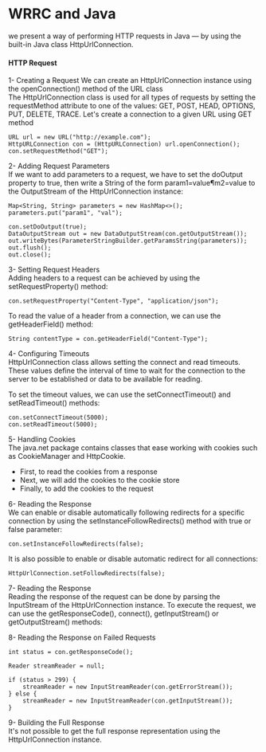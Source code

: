 # WRRC and Java  
we present a way of performing HTTP requests in Java — by using the built-in Java class HttpUrlConnection.  
#### HTTP Request
1- Creating a Request
We can create an HttpUrlConnection instance using the openConnection() method of the URL class  
The HttpUrlConnection class is used for all types of requests by setting the requestMethod attribute to one of the values: GET, POST, HEAD, OPTIONS, PUT, DELETE, TRACE.
Let's create a connection to a given URL using GET method  
```
URL url = new URL("http://example.com");
HttpURLConnection con = (HttpURLConnection) url.openConnection();
con.setRequestMethod("GET");
```  
2- Adding Request Parameters  
If we want to add parameters to a request, we have to set the doOutput property to true, then write a String of the form param1=value¶m2=value to the OutputStream of the HttpUrlConnection instance:  
```
Map<String, String> parameters = new HashMap<>();
parameters.put("param1", "val");

con.setDoOutput(true);
DataOutputStream out = new DataOutputStream(con.getOutputStream());
out.writeBytes(ParameterStringBuilder.getParamsString(parameters));
out.flush();
out.close();  
```  
3- Setting Request Headers  
Adding headers to a request can be achieved by using the setRequestProperty() method:  
```  
con.setRequestProperty("Content-Type", "application/json");  
```  
To read the value of a header from a connection, we can use the getHeaderField() method:  
```  
String contentType = con.getHeaderField("Content-Type");  
```  
4-   Configuring Timeouts  
HttpUrlConnection class allows setting the connect and read timeouts. These values define the interval of time to wait for the connection to the server to be established or data to be available for reading.

To set the timeout values, we can use the setConnectTimeout() and setReadTimeout() methods:  
```  
con.setConnectTimeout(5000);
con.setReadTimeout(5000);  
```  
5- Handling Cookies  
The java.net package contains classes that ease working with cookies such as CookieManager and HttpCookie.  
- First, to read the cookies from a response  
- Next, we will add the cookies to the cookie store  
- Finally, to add the cookies to the request  

6-  Reading the Response  
We can enable or disable automatically following redirects for a specific connection by using the setInstanceFollowRedirects() method with true or false parameter:
```
con.setInstanceFollowRedirects(false);  
```
It is also possible to enable or disable automatic redirect for all connections:  

```  
HttpUrlConnection.setFollowRedirects(false);  
```  
7-  Reading the Response  
Reading the response of the request can be done by parsing the InputStream of the HttpUrlConnection instance.
To execute the request, we can use the getResponseCode(), connect(), getInputStream() or getOutputStream() methods:  

8- Reading the Response on Failed Requests  
``` 
int status = con.getResponseCode();

Reader streamReader = null;

if (status > 299) {
    streamReader = new InputStreamReader(con.getErrorStream());
} else {
    streamReader = new InputStreamReader(con.getInputStream());
}
```  
9- Building the Full Response  
It's not possible to get the full response representation using the HttpUrlConnection instance.




